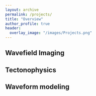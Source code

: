 ```yaml
---
layout: archive
permalink: /projects/
title: "Overview"
author_profile: true
header:
  overlay_image: "/images/Projects.png"
---
```


## Wavefield Imaging

## Tectonophysics

## Waveform modeling
